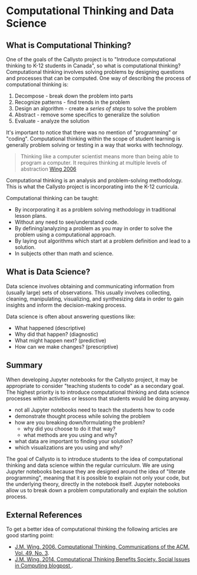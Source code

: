 # Computational Thinking and Data Science

## What is Computational Thinking?

One of the goals of the Callysto project is to "Introduce computational thinking to K-12 students in Canada", so what is computational thinking? Computational thinking involves solving problems by designing questions and processes that can be computed. One way of describing the process of computational thinking is:

1. Decompose - break down the problem into parts
2. Recognize patterns - find trends in the problem
3. Design an algorithm - create a *series of steps* to solve the problem
4. Abstract - remove some specifics to generalize the solution
5. Evaluate - analyze the solution

It's important to notice that there was no mention of "programming" or "coding". Computational thinking within the scope of student learning is generally problem solving or testing in a way that works with technology.

> Thinking like a computer scientist means more than being able to program a computer. It requires thinking at multiple levels of abstraction
> [Wing 2006](https://www.cs.cmu.edu/~15110-s13/Wing06-ct.pdf)

Computational thinking is an analysis and problem-solving methodology. This is what the Callysto project is incorporating into the K-12 curricula.

Computational thinking can be taught:
- By incorporating it as a problem solving methodology in traditional lesson plans.
- Without any need to see/understand code.
- By defining/analyzing a problem as you may in order to solve the problem using a computational approach.
- By laying out algorithms which start at a problem definition and lead to a solution.
- In subjects other than math and science.

## What is Data Science?

Data science involves obtaining and communicating information from (usually large) sets of observations. This usually involves collecting, cleaning, manipulating, visualizing, and synthesizing data in order to gain insights and inform the decision-making process.

Data science is often about answering questions like:
- What happened (descriptive)
- Why did that happen? (diagnostic)
- What might happen next? (predictive)
- How can we make changes? (prescriptive)

## Summary 

When developing Jupyter notebooks for the Callysto project, it may be appropriate to consider "teaching students to code" as a secondary goal. The highest priority is to introduce computational thinking and data science processes within activities or lessons that students would be doing anyway.

- not all Jupyter notebooks need to teach the students how to code
- demonstrate thought process while solving the problem
- how are you breaking down/formulating the problem? 
    - why did you choose to do it that way? 
    - what methods are you using and why? 
- what data are important to finding your solution? 
- which visualizations are you using and why? 

The goal of Callysto is to introduce students to the idea of computational thinking and data science within the regular curriculum. We are using Jupyter notebooks because they are designed around the idea of "literate programming", meaning that it is possible to explain not only your code, but the underlying theory, directly in the notebook itself. Jupyter notebooks allow us to break down a problem computationally and explain the solution process.

## External References

To get a better idea of computational thinking the following articles are good starting point:

- [J.M. Wing. 2006. Computational Thinking. Communications of the ACM. Vol. 49, No. 3](https://www.cs.cmu.edu/~15110-s13/Wing06-ct.pdf).
- [J.M. Wing. 2014. Computational Thinking Benefits Society. Social Issues in Computing blogpost ](http://socialissues.cs.toronto.edu/index.html%3Fp=279.html).
